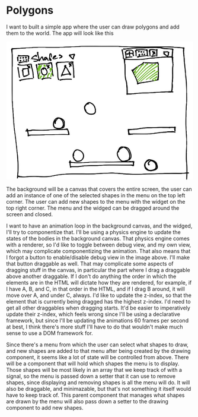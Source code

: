 # Polygons

I want to built a simple app where the user can draw polygons and add them to the world. The app will look like this

![](./concept.jpg)

The background will be a canvas that covers the entire screen, the user can add an instance of one of the selected shapes in the menu on the top left corner. The user can add new shapes to the menu with the widget on the top right corner. The menu and the widged can be dragged around the screen and closed.

I want to have an animation loop in the background canvas, and the widged, I'll try to componentize that. I'll be using a physics engine to update the states of the bodies in the background canvas. That physics engine comes with a renderer, so I'd like to toggle between debug view, and my own view, which may complicate componentizing the animation. That also means that I forgot a button to enable/disable debug view in the image above. I'll make that button draggable as well. That may complicate some aspects of dragging stuff in the canvas, in particular the part where I drag a draggable above another draggable. If I don't do anything the order in which the elements are in the HTML will dictate how they are rendered, for example, if I have A, B, and C, in that order in the HTML, and if I drag B around, it will move over A, and under C, always. I'd like to update the z-index, so that the element that is currently being dragged has the highest z-index. I'd need to get all other draggables when dragging starts. It'd be easier to imperatively update their z-index, which feels wrong since I'll be using a declarative framework, but since I'll be updating the animations 60 frames per second at best, I think there's more stuff I'll have to do that wouldn't make much sense to use a DOM framework for.

Since there's a menu from which the user can select what shapes to draw, and new shapes are added to that menu after being created by the drawing component, it seems like a lot of state will be controlled from above. There will be a component that will hold which shapes the menu is to display. Those shapes will be most likely in an array that we keep track of with a signal, so the menu is passed down a setter that it can use to remove shapes, since displaying and removing shapes is all the menu will do. It will also be draggable, and minimazable, but that's not something it itself would have to keep track of. This parent component that manages what shapes are drawn by the menu will also pass down a setter to the drawing component to add new shapes.

